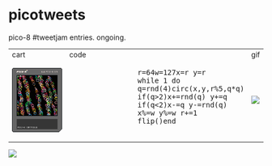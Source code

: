 # picotweets
pico-8 #tweetjam entries. ongoing.

<table>
	<tr>
		<td> cart </td> <td> code </td> <td> gif </td>
	</tr>
	<tr>
		<td> <img src="https://github.com/mattleblanc/picotweets/blob/master/001/001.png?raw=true"> </td>
		<td><pre lang="lua">
				r=64w=127x=r y=r
				while 1 do
				q=rnd(4)circ(x,y,r%5,q*q)
				if(q>2)x+=rnd(q) y+=q
				if(q<2)x-=q y-=rnd(q)
				x%=w y%=w r+=1
				flip()end 
			</pre>
		</td>
		<td> <img src="https://github.com/mattleblanc/picotweets/blob/master/001/001.gif?raw=true"> </td>
	</tr>
</table>

<img src="https://github.com/mattleblanc/picotweets/blob/master/001/001.gif?raw=true">